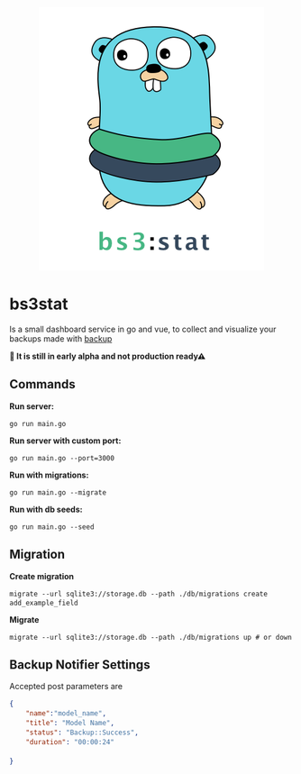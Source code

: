 <p align="center">
	<img src="/static/bs3.png" alt="bs3stat" title="bs3stat" />
</p>

# bs3stat

Is a small dashboard service in go and vue, to collect and visualize your backups made with [backup](https://github.com/backup/backup)

**🚧 It is still in early alpha and not production ready⚠**

## Commands
**Run server:**
```
go run main.go
```

**Run server with custom port:**
```
go run main.go --port=3000
```

**Run with migrations:**
```
go run main.go --migrate
```

**Run with db seeds:**
```
go run main.go --seed
```

## Migration
**Create migration**
```
migrate --url sqlite3://storage.db --path ./db/migrations create add_example_field
```

**Migrate**
```
migrate --url sqlite3://storage.db --path ./db/migrations up # or down
```

## Backup Notifier Settings

Accepted post parameters are

```json
{
	"name":"model_name",
	"title": "Model Name",
	"status": "Backup::Success",
	"duration": "00:00:24"

}
```
